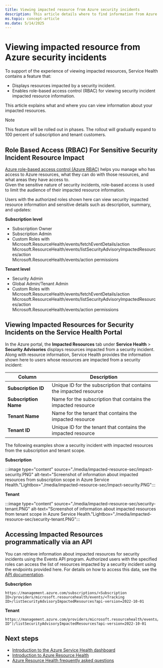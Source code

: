 ```yaml
---
title: Viewing impacted resource from Azure security incidents
description: This article details where to find information from Azure Service Health about how Azure security incidents impact your resources.
ms.topic: concept-article
ms.date: 5/14/2025
---
```


# Viewing impacted resource from Azure security incidents

To support of the experience of viewing impacted resources, Service Health contains a feature that:

- Displays resources impacted by a security incident.
- Enables role-based access control (RBAC) for viewing security incident impacted resource information.

This article explains what and where you can view information about your impacted resources.

>[!Note]
>This feature will be rolled out in phases. The rollout will gradually expand to 100 percent of subscription and tenant customers.

## Role Based Access (RBAC) For Sensitive Security Incident Resource Impact

[Azure role-based access control (Azure RBAC)](/azure/role-based-access-control/overview) helps you manage who has access to Azure resources, what they can do with those resources, and what areas they have access to.<br> 
Given the sensitive nature of security incidents, role-based access is used to limit the audience of their impacted resource information. <!--
Along with resource information, Service Health provides the information shown here to users whose resources are impacted from a security incident: -->

Users with the authorized roles shown here can view security impacted resource information and sensitive details such as description, summary, and updates:

**Subscription level**
- Subscription Owner
- Subscription Admin
- Custom Roles with
  <br>Microsoft.ResourceHealth/events/fetchEventDetails/action <br>Microsoft.ResourceHealth/events/listSecurityAdvisoryImpactedResources/action <br>Microsoft.ResourceHealth/events/action permissions

**Tenant level**
- Security Admin
- Global Admin/Tenant Admin
- Custom Roles with <br>Microsoft.ResourceHealth/events/fetchEventDetails/action <br>Microsoft.ResourceHealth/events/listSecurityAdvisoryImpactedResources/action <br>Microsoft.ResourceHealth/events/action permissions
## Viewing Impacted Resources for Security Incidents on the Service Health Portal

In the Azure portal, the **Impacted Resources** tab under **Service Health** > **Security Advisories** displays resources impacted from a security incident. Along with resource information, Service Health provides the information shown here to users whose resources are impacted from a security incident:

|Column  |Description |
|---------|---------|
|**Subscription ID**|Unique ID for the subscription that contains the impacted resource|
|**Subscription Name**|Name for the subscription that contains the impacted resource|
|**Tenant Name**|Name for the tenant that contains the impacted resource|
|**Tenant ID**|Unique ID for the tenant that contains the impacted resource|

The following examples show a security incident with impacted resources from the subscription and tenant scope.

**Subscription**

:::image type="content" source="./media/impacted-resource-sec/impact-security.PNG" alt-text="Screenshot of information about impacted resources from subscription scope in Azure Service Health."Lightbox="./media/impacted-resource-sec/impact-security.PNG":::

**Tenant**

:::image type="content" source="./media/impacted-resource-sec/security-tenant.PNG" alt-text="Screenshot of information about impacted resources from tenant scope in Azure Service Health."Lightbox="./media/impacted-resource-sec/security-tenant.PNG":::


## Accessing Impacted Resources programmatically via an API

You can retrieve information about impacted resources for security incidents using the Events API program. Authorized users with the specified roles can access the list of resources impacted by a security incident using the endpoints provided here. For details on how to access this data, see the [API documentation](/rest/api/resourcehealth/2022-10-01/security-advisory-impacted-resources).

**Subscription**

```HTTP
https://management.azure.com/subscriptions/<Subscription ID>/providers/microsoft.resourcehealth/events/<Tracking ID>/listSecurityAdvisoryImpactedResources?api-version=2022-10-01
```

**Tenant**

```HTTP
https://management.azure.com/providers/microsoft.resourcehealth/events/("Tracking ID")/listSecurityAdvisoryImpactedResources?api-version=2022-10-01
```

## Next steps
- [Introduction to the Azure Service Health dashboard](service-health-overview.md)
- [Introduction to Azure Resource Health](resource-health-overview.md)
- [Azure Resource Health frequently asked questions](resource-health-faq.yml)
